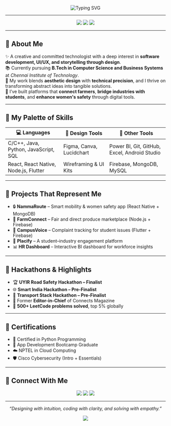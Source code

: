 
<!-- Pink Pastel Banner with Typing SVG -->
<p align="center">
  <img src="https://readme-typing-svg.demolab.com?font=Quicksand&weight=500&pause=1000&color=FF69B4&center=true&vCenter=true&multiline=true&width=1000&height=80&lines=Hello +%F0%9F%91%8B%2C+I'm+Sandhya+Senthil+Kumar!;CSBS+Undergrad+%7C+Full+Stack+Dev+%7C+UI%2FUX+Designer;Hackathon+Finalist+%7C+Creative+Technologist" alt="Typing SVG" />
</p>

---

<p align="center">
  <img src="https://img.shields.io/badge/Based%20in-Chennai%2C%20India-FADADD?style=flat-square&logo=google-maps&logoColor=black" />
  <img src="https://img.shields.io/badge/Student-B.Tech%20CSBS-F9C6D1?style=flat-square&logo=bookstack&logoColor=black" />
  <img src="https://img.shields.io/badge/Focus-Full%20Stack%20Dev%20%7C%20Design-FAD0C9?style=flat-square&logo=code&logoColor=black" />
</p>

---

## 🌸 About Me

✨ A creative and committed technologist with a deep interest in **software development, UI/UX, and storytelling through design**.  
📚 Currently pursuing **B.Tech in Computer Science and Business Systems** at *Chennai Institute of Technology*.  
🎯 My work blends **aesthetic design** with **technical precision**, and I thrive on transforming abstract ideas into tangible solutions.  
🚀 I’ve built platforms that **connect farmers**, **bridge industries with students**, and **enhance women's safety** through digital tools.

---

## 🎨 My Palette of Skills

| 💻 Languages | 🎨 Design Tools | 🧠 Other Tools |
|-------------|----------------|----------------|
| C/C++, Java, Python, JavaScript, SQL | Figma, Canva, Lucidchart | Power BI, Git, GitHub, Excel, Android Studio |
| React, React Native, Node.js, Flutter | Wireframing & UI Kits | Firebase, MongoDB, MySQL |

---

## 🌿 Projects That Represent Me

- 🔒 **NammaRoute** – Smart mobility & women safety app (React Native + MongoDB)  
- 🌱 **FarmConnect** – Fair and direct produce marketplace (Node.js + Firebase)  
- 🏫 **CampusVoice** – Complaint tracking for student issues (Flutter + Firebase)  
- 🎯 **Placify** – A student–industry engagement platform  
- 📊 **HR Dashboard** – Interactive BI dashboard for workforce insights

---

## 🏅 Hackathons & Highlights

- 🏆 **UYIR Road Safety Hackathon – Finalist**  
- 🌐 **Smart India Hackathon – Pre-Finalist**  
- 🚨 **Transport Stack Hackathon – Pre-Finalist**  
- 👑 Former **Editor-in-Chief** of Connects Magazine  
- 🔢 **500+ LeetCode problems solved**, top 5% globally

---

## 📜 Certifications

- 🐍 Certified in Python Programming  
- 📱 App Development Bootcamp Graduate  
- ☁️ NPTEL in Cloud Computing  
- 🛡️ Cisco Cybersecurity (Intro + Essentials)

---

## 💌 Connect With Me

<p align="center">
  <a href="mailto:sandhyas.csbs2023@citchennai.net"><img src="https://img.shields.io/badge/Email-Me-FADADD?style=for-the-badge&logo=gmail&logoColor=black" /></a>
  <a href="https://linkedin.com/in/sandhya-s-"><img src="https://img.shields.io/badge/LinkedIn-Connect-F9C6D1?style=for-the-badge&logo=linkedin&logoColor=black" /></a>
  <a href="https://github.com/Stellarsands"><img src="https://img.shields.io/badge/GitHub-Stellarsands-FAD0C9?style=for-the-badge&logo=github&logoColor=black" /></a>
</p>

---

<p align="center"><i>“Designing with intuition, coding with clarity, and solving with empathy.”</i></p>

<p align="center">
  <img src="https://github-readme-stats.vercel.app/api?username=Stellarsands&show_icons=true&theme=graywhite&bg_color=FDF1F3&title_color=FF69B4&icon_color=FF69B4&text_color=4A4A4A" />
</p>

